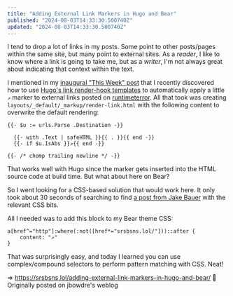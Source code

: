 ```yaml
---
title: "Adding External Link Markers in Hugo and Bear"
published: "2024-08-03T14:33:30.500740Z"
updated: "2024-08-03T14:33:30.500740Z"
---
```


I tend to drop a lot of links in my posts. Some point to other posts/pages within the same site, but many point to external sites. As a *reader*, I like to know where a link is going to take me, but as a *writer*, I'm not always great about indicating that context within the text.

I mentioned in my [inaugural "This Week" post](/this-week-2024-06-29/) that I recently discovered how to use [Hugo's link render-hook templates](https://gohugo.io/render-hooks/links/) to automatically apply a little `↗` marker to external links posted on [runtimeterror](https://runtimeterror.dev). All that took was creating `layouts/_default/_markup/render-link.html` with the following content to overwrite the default rendering:

```
{{- $u := urls.Parse .Destination -}}

  {{- with .Text | safeHTML }}{{ . }}{{ end -}}
  {{- if $u.IsAbs }}↗{{ end -}}

{{- /* chomp trailing newline */ -}}
```

That works well with Hugo since the marker gets inserted into the HTML source code at build time. But what about here on Bear?

So I went looking for a CSS-based solution that would work here. It only took about 30 seconds of searching to find [a post from Jake Bauer](https://www.paritybit.ca/blog/styling-external-links/) with the relevant CSS bits.

All I needed was to add this block to my Bear theme CSS:

```
a[href^="http"]:where(:not([href*="srsbsns.lol/"]))::after {
    content: "↗"
}
```

That was surprisingly easy, and today I learned you can use complex/compound selectors to perform pattern matching with CSS. Neat!

=> https://srsbsns.lol/adding-external-link-markers-in-hugo-and-bear/ 📡 Originally posted on jbowdre's weblog